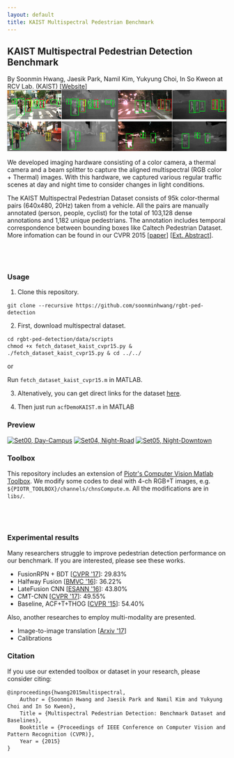 ```yaml
---
layout: default
title: KAIST Multispectral Pedestrian Benchmark
---
```



## KAIST Multispectral Pedestrian Detection Benchmark

By Soonmin Hwang, Jaesik Park, Namil Kim, Yukyung Choi, In So Kweon at RCV Lab. (KAIST) [[Website](http://multispectral.kaist.ac.kr)]
![teaserImage](../misc/teaser.png)


We developed imaging hardware consisting of a color camera, a thermal camera and a beam splitter to capture the aligned multispectral (RGB color + Thermal) images. With this hardware, we captured various regular traffic scenes at day and night time to consider changes in light conditions.

The KAIST Multispectral Pedestrian Dataset consists of 95k color-thermal pairs (640x480, 20Hz) taken from a vehicle. All the pairs are manually annotated (person, people, cyclist) for the total of 103,128 dense annotations and 1,182 unique pedestrians. The annotation includes temporal correspondence between bounding boxes like Caltech Pedestrian Dataset. More infomation can be found in our CVPR 2015 [[paper](../misc/CVPR15_Pedestrian_Benchmark.pdf)] [[Ext. Abstract](misc/CVPR15_Pedestrian_Benchmark_ext.pdf)].

&nbsp;
---
### Usage

1. Clone this repository.

````
git clone --recursive https://github.com/soonminhwang/rgbt-ped-detection
````

2. First, download multispectral dataset.

````
cd rgbt-ped-detection/data/scripts
chmod +x fetch_dataset_kaist_cvpr15.py & ./fetch_dataset_kaist_cvpr15.py & cd ../../
````

or


Run ````fetch_dataset_kaist_cvpr15.m```` in MATLAB.


3. Altenatively, you can get direct links for the dataset [here](data/README.md).


4. Then just run `acfDemoKAIST.m` in MATLAB



### Preview
[![Set00, Day-Campus](http://img.youtube.com/vi/a6KKFGNkNNE/0.jpg)](https://youtu.be/a6KKFGNkNNE)
[![Set04, Night-Road](http://img.youtube.com/vi/GSc9Lu3TQyQ/0.jpg)](https://youtu.be/GSc9Lu3TQyQ)
[![Set05, Night-Downtown](http://img.youtube.com/vi/AerQFTuMFsg/0.jpg)](https://youtu.be/AerQFTuMFsg)


### Toolbox
This repository includes an extension of [Piotr's Computer Vision Matlab Toolbox](https://github.com/pdollar/toolbox).
We modify some codes to deal with 4-ch RGB+T images, e.g. `${PIOTR_TOOLBOX}/channels/chnsCompute.m`.
All the modifications are in `libs/`.



&nbsp;
---

### Experimental results
Many researchers struggle to improve pedestrian detection performance on our benchmark. If you are interested, please see these works.

- FusionRPN + BDT [[CVPR '17](http://openaccess.thecvf.com/content_cvpr_2017_workshops/w3/papers/Konig_Fully_Convolutional_Region_CVPR_2017_paper.pdf)]: 29.83%
- Halfway Fusion [[BMVC '16](https://arxiv.org/abs/1611.02644)]: 36.22%
- LateFusion CNN [[ESANN '16](https://www.ais.uni-bonn.de/papers/ESANN_2016_Wagner.pdf)]: 43.80%
- CMT-CNN [[CVPR '17](https://arxiv.org/pdf/1704.02431.pdf)]: 49.55%
- Baseline, ACF+T+THOG [[CVPR '15](https://7b62b1cf-a-62cb3a1a-s-sites.googlegroups.com/site/pedestrianbenchmark/CVPR15_Pedestrian_Benchmark.pdf?attachauth=ANoY7coTuQT0B-N_QIGyxTx4HPg7QRp0lb9D3YJWwZ0KbKI3yf2cgINSlR2_rvMiIVwMOjNkOUqOqXQmwHT6C1ykXK6xDjOy08TQA0ZYSGQtXtH8OtNDwzRvkScbuojkqa15MfcN9oL6HY7ZgqihGB87gi6_bVcvbvHLPfzfjHmPj2UkvSNY9Ogcd092jsfMWhRyFw_8KSp6nJuPrfpbmZFLcFXmhMONHk5L0IBPPmxqj0PMCHRR_4H3YcMRaVgNt_qRsiwQqxjW&attredirects=0)]: 54.40%

 
Also, another researches to employ multi-modality are presented.

- Image-to-image translation [[Arxiv '17](https://arxiv.org/pdf/1703.00848v1.pdf)]
- Calibrations



### Citation
If you use our extended toolbox or dataset in your research, please consider citing:

	@inproceedings{hwang2015multispectral,
		Author = {Soonmin Hwang and Jaesik Park and Namil Kim and Yukyung Choi and In So Kweon},
		Title = {Multispectral Pedestrian Detection: Benchmark Dataset and Baselines},
		Booktitle = {Proceedings of IEEE Conference on Computer Vision and Pattern Recognition (CVPR)},
		Year = {2015}
	}


